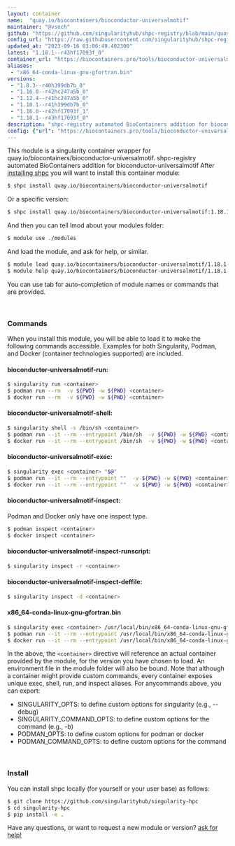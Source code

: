```yaml
---
layout: container
name:  "quay.io/biocontainers/bioconductor-universalmotif"
maintainer: "@vsoch"
github: "https://github.com/singularityhub/shpc-registry/blob/main/quay.io/biocontainers/bioconductor-universalmotif/container.yaml"
config_url: "https://raw.githubusercontent.com/singularityhub/shpc-registry/main/quay.io/biocontainers/bioconductor-universalmotif/container.yaml"
updated_at: "2023-09-16 03:06:49.402300"
latest: "1.18.1--r43hf17093f_0"
container_url: "https://biocontainers.pro/tools/bioconductor-universalmotif"
aliases:
 - "x86_64-conda-linux-gnu-gfortran.bin"
versions:
 - "1.8.3--r40h399db7b_0"
 - "1.16.0--r42hc247a5b_0"
 - "1.12.4--r41hc247a5b_0"
 - "1.10.1--r41h399db7b_0"
 - "1.16.0--r42hf17093f_1"
 - "1.18.1--r43hf17093f_0"
description: "shpc-registry automated BioContainers addition for bioconductor-universalmotif"
config: {"url": "https://biocontainers.pro/tools/bioconductor-universalmotif", "maintainer": "@vsoch", "description": "shpc-registry automated BioContainers addition for bioconductor-universalmotif", "latest": {"1.18.1--r43hf17093f_0": "sha256:3594f2459a9ff73af27163d7371f831453502e300ed8d728fe79b0797897d3ef"}, "tags": {"1.8.3--r40h399db7b_0": "sha256:e67048bda7783467b120c6d37b18c6bb5aecd6fe27c1ae77fc458b2801f2d8aa", "1.16.0--r42hc247a5b_0": "sha256:0f36d763035a923c86edc7d4d6d8b8aa0a05a84b0b15744087c38c78e7976cee", "1.12.4--r41hc247a5b_0": "sha256:7c5949aef3c01553085419316a020e90e2f6eb7589cfe34c8fdd3b2d3da01fc5", "1.10.1--r41h399db7b_0": "sha256:0b9714f615654ccded1de0f546f77117644a116ac240742c8b84c498675bd19e", "1.16.0--r42hf17093f_1": "sha256:18c991a2917e7fcfddf197eda08835f017760da3b6e070224ea78a1392b8242d", "1.18.1--r43hf17093f_0": "sha256:3594f2459a9ff73af27163d7371f831453502e300ed8d728fe79b0797897d3ef"}, "docker": "quay.io/biocontainers/bioconductor-universalmotif", "aliases": {"x86_64-conda-linux-gnu-gfortran.bin": "/usr/local/bin/x86_64-conda-linux-gnu-gfortran.bin"}}
---
```


This module is a singularity container wrapper for quay.io/biocontainers/bioconductor-universalmotif.
shpc-registry automated BioContainers addition for bioconductor-universalmotif
After [installing shpc](#install) you will want to install this container module:


```bash
$ shpc install quay.io/biocontainers/bioconductor-universalmotif
```

Or a specific version:

```bash
$ shpc install quay.io/biocontainers/bioconductor-universalmotif:1.18.1--r43hf17093f_0
```

And then you can tell lmod about your modules folder:

```bash
$ module use ./modules
```

And load the module, and ask for help, or similar.

```bash
$ module load quay.io/biocontainers/bioconductor-universalmotif/1.18.1--r43hf17093f_0
$ module help quay.io/biocontainers/bioconductor-universalmotif/1.18.1--r43hf17093f_0
```

You can use tab for auto-completion of module names or commands that are provided.

<br>

### Commands

When you install this module, you will be able to load it to make the following commands accessible.
Examples for both Singularity, Podman, and Docker (container technologies supported) are included.

#### bioconductor-universalmotif-run:

```bash
$ singularity run <container>
$ podman run --rm  -v ${PWD} -w ${PWD} <container>
$ docker run --rm  -v ${PWD} -w ${PWD} <container>
```

#### bioconductor-universalmotif-shell:

```bash
$ singularity shell -s /bin/sh <container>
$ podman run --it --rm --entrypoint /bin/sh  -v ${PWD} -w ${PWD} <container>
$ docker run --it --rm --entrypoint /bin/sh  -v ${PWD} -w ${PWD} <container>
```

#### bioconductor-universalmotif-exec:

```bash
$ singularity exec <container> "$@"
$ podman run --it --rm --entrypoint ""  -v ${PWD} -w ${PWD} <container> "$@"
$ docker run --it --rm --entrypoint ""  -v ${PWD} -w ${PWD} <container> "$@"
```

#### bioconductor-universalmotif-inspect:

Podman and Docker only have one inspect type.

```bash
$ podman inspect <container>
$ docker inspect <container>
```

#### bioconductor-universalmotif-inspect-runscript:

```bash
$ singularity inspect -r <container>
```

#### bioconductor-universalmotif-inspect-deffile:

```bash
$ singularity inspect -d <container>
```


#### x86_64-conda-linux-gnu-gfortran.bin

```bash
$ singularity exec <container> /usr/local/bin/x86_64-conda-linux-gnu-gfortran.bin
$ podman run --it --rm --entrypoint /usr/local/bin/x86_64-conda-linux-gnu-gfortran.bin   -v ${PWD} -w ${PWD} <container> -c " $@"
$ docker run --it --rm --entrypoint /usr/local/bin/x86_64-conda-linux-gnu-gfortran.bin   -v ${PWD} -w ${PWD} <container> -c " $@"
```



In the above, the `<container>` directive will reference an actual container provided
by the module, for the version you have chosen to load. An environment file in the
module folder will also be bound. Note that although a container
might provide custom commands, every container exposes unique exec, shell, run, and
inspect aliases. For anycommands above, you can export:

 - SINGULARITY_OPTS: to define custom options for singularity (e.g., --debug)
 - SINGULARITY_COMMAND_OPTS: to define custom options for the command (e.g., -b)
 - PODMAN_OPTS: to define custom options for podman or docker
 - PODMAN_COMMAND_OPTS: to define custom options for the command

<br>

### Install

You can install shpc locally (for yourself or your user base) as follows:

```bash
$ git clone https://github.com/singularityhub/singularity-hpc
$ cd singularity-hpc
$ pip install -e .
```

Have any questions, or want to request a new module or version? [ask for help!](https://github.com/singularityhub/singularity-hpc/issues)